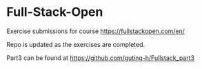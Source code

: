 # Full-Stack-Open
Exercise submissions for course https://fullstackopen.com/en/

Repo is updated as the exercises are completed.

Part3 can be found at https://github.com/guting-h/Fullstack_part3 
